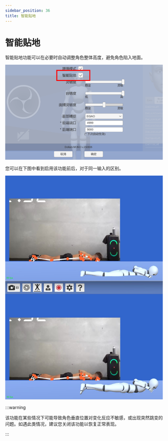 ```yaml
---
sidebar_position: 36
title: 智能贴地
---
```


# 智能贴地

智能贴地功能可以在必要时自动调整角色整体高度，避免角色陷入地面。

![](../img/2025_08_04_19_32_15-Dollars_MONO.png)

您可以在下图中看到启用该功能前后，对于同一输入的区别。

![](../img/2025_08_04_19_41_29-Dollars_MONO.jpg)

:::warning

该功能在某些情况下可能导致角色垂直位置对变化反应不敏感，或出现突然跳变的问题。如遇此类情况，建议您关闭该功能以恢复正常表现。

:::
